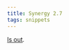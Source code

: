 ```yaml
---
title: Synergy 2.7
tags: snippets
---
```


[Is out](http://wincent.com/a/news/archives/2006/04/synergy_27_rele.php).
